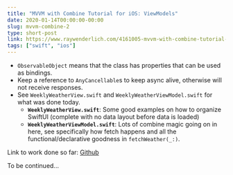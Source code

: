 ```yaml
---
title: "MVVM with Combine Tutorial for iOS: ViewModels"
date: 2020-01-14T00:00:00-00:00
slug: mvvm-combine-2
type: short-post
link: https://www.raywenderlich.com/4161005-mvvm-with-combine-tutorial-for-ios
tags: ["swift", "ios"]
---
```


* `ObservableObject` means that the class has properties that can be used as bindings.
* Keep a reference to `AnyCancellable`s to keep async alive, otherwise will not receive responses.
* See `WeeklyWeatherView.swift` and `WeeklyWeatherViewModel.swift` for what was done today.
    * **`WeeklyWeatherView.swift`**: Some good examples on how to organize SwiftUI (complete with no data layout before data is loaded)
    * **`WeeklyWeatherViewModel.swift`**: Lots of combine magic going on in here, see specifically how fetch happens and all the functional/declarative goodness in `fetchWeather(_:)`.

Link to work done so far: [Github](https://github.com/help-debug-examples/RWTutorial-CombineWeatherApp/tree/part2-viewmodel)

To be continued...
